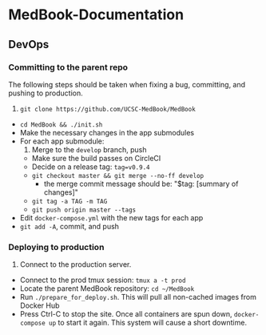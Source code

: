 # MedBook-Documentation

## DevOps

### Committing to the parent repo

The following steps should be taken when fixing a bug, committing, and pushing to production.

1. `git clone https://github.com/UCSC-MedBook/MedBook`
- `cd MedBook && ./init.sh`
- Make the necessary changes in the app submodules
- For each app submodule:
  1. Merge to the `develop` branch, push
  - Make sure the build passes on CircleCI
  - Decide on a release tag: `tag=v0.9.4`
  - `git checkout master && git merge --no-ff develop`
    - the merge commit message should be: "$tag: [summary of changes]"
  - `git tag -a TAG -m TAG`
  - `git push origin master --tags`
- Edit `docker-compose.yml` with the new tags for each app
- `git add -A`, commit, and push

### Deploying to production

1. Connect to the production server.
- Connect to the prod tmux session: `tmux a -t prod`
- Locate the parent MedBook repository: `cd ~/MedBook`
- Run `./prepare_for_deploy.sh`. This will pull all non-cached images from Docker Hub
- Press Ctrl-C to stop the site.  Once all containers are spun down, `docker-compose up` to start it again. This system will cause a short downtime.
